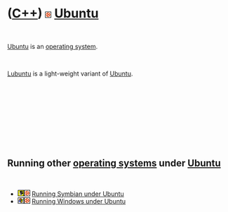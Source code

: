 



 

 

 

 

 

([C++](Cpp.md)) ![Ubuntu](PicUbuntu.png) [Ubuntu](CppUbuntu.md)
=================================================================

 

[Ubuntu](CppUbuntu.md) is an [operating system](CppOs.md).

 

[Lubuntu](CppLubuntu.md) is a light-weight variant of
[Ubuntu](CppUbuntu.md).

 

 

 

 

 

Running other [operating systems](CppOs.md) under [Ubuntu](CppUbuntu.md)
--------------------------------------------------------------------------

 

-   ![Symbian](PicSymbian.png)![Ubuntu](PicUbuntu.png) [Running Symbian
    under Ubuntu](CppSymbianUbuntu.md)
-   ![Windows](PicWindows.png)![Ubuntu](PicUbuntu.png) [Running Windows
    under Ubuntu](CppWindowsUbuntu.md)

 

 

 

 

 





 




